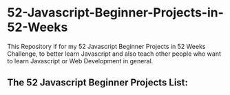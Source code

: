 # 52-Javascript-Beginner-Projects-in-52-Weeks
This Repository if for my 52 Javascript Beginner Projects in 52 Weeks Challenge, to better learn Javascript and also teach other people who want to learn Javascript or Web Development in general.

## The 52 Javascript Beginner Projects List:

